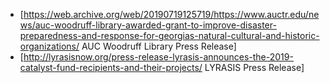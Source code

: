 * [https://web.archive.org/web/20190719125719/https://www.auctr.edu/news/auc-woodruff-library-awarded-grant-to-improve-disaster-preparedness-and-response-for-georgias-natural-cultural-and-historic-organizations/ AUC Woodruff Library Press Release]
* [http://lyrasisnow.org/press-release-lyrasis-announces-the-2019-catalyst-fund-recipients-and-their-projects/ LYRASIS Press Release]
